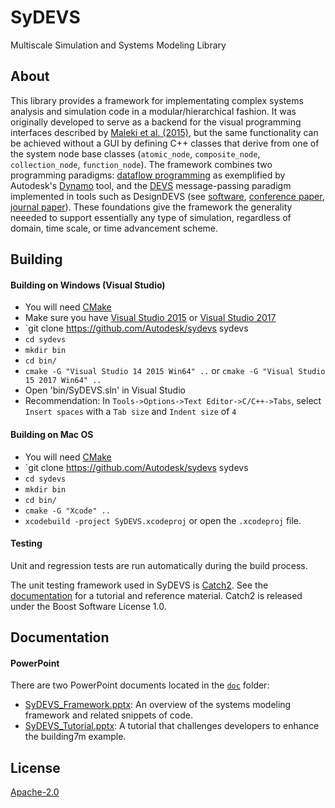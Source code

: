 # SyDEVS

Multiscale Simulation and Systems Modeling Library

## About

This library provides a framework for implementating complex systems analysis and simulation code in a modular/hierarchical fashion. It was originally developed to serve as a backend for the visual programming interfaces described by [Maleki et al. (2015)](https://www.autodeskresearch.com/publications/designingdevs), but the same functionality can be achieved without a GUI by defining C++ classes that derive from one of the system node base classes (`atomic_node`, `composite_node`, `collection_node`, `function_node`). The framework combines two programming paradigms: [dataflow programming](https://en.wikipedia.org/wiki/Dataflow_programming) as exemplified by Autodesk's [Dynamo](http://dynamobim.org/) tool, and the [DEVS](https://en.wikipedia.org/wiki/DEVS) message-passing paradigm implemented in tools such as DesignDEVS (see [software](http://simaud.com/resources.php#software), [conference paper](https://www.autodeskresearch.com/designdevs), [journal paper](https://www.autodeskresearch.com/publications/practical-aspects-designdevs-simulation-environment)). These foundations give the framework the generality neeeded to support essentially any type of simulation, regardless of domain, time scale, or time advancement scheme.

## Building

#### Building on Windows (Visual Studio)
* You will need [CMake](http://www.cmake.org/)
* Make sure you have [Visual Studio 2015](https://www.visualstudio.com) or [Visual Studio 2017](https://www.visualstudio.com)
* `git clone https://github.com/Autodesk/sydevs sydevs
* `cd sydevs`
* `mkdir bin`
* `cd bin/`
* `cmake -G "Visual Studio 14 2015 Win64" ..` or `cmake -G "Visual Studio 15 2017 Win64" ..`
* Open 'bin/SyDEVS.sln' in Visual Studio
* Recommendation: In `Tools->Options->Text Editor->C/C++->Tabs`, select `Insert spaces` with a `Tab size` and `Indent size` of `4`

#### Building on Mac OS
* You will need [CMake](http://www.cmake.org/)
* `git clone https://github.com/Autodesk/sydevs sydevs
* `cd sydevs`
* `mkdir bin`
* `cd bin/`
* `cmake -G "Xcode" ..`
* `xcodebuild -project SyDEVS.xcodeproj` or open the `.xcodeproj` file.

#### Testing

Unit and regression tests are run automatically during the build process.

The unit testing framework used in SyDEVS is [Catch2](https://github.com/catchorg/Catch2). See the [documentation](https://github.com/catchorg/Catch2/tree/master/docs) for a tutorial and reference material. Catch2 is released under the Boost Software License 1.0.

## Documentation

#### PowerPoint

There are two PowerPoint documents located in the [`doc`](doc) folder:

- [SyDEVS_Framework.pptx](doc/SyDEVS_Framework.pptx): An overview of the systems modeling framework and related snippets of code.
- [SyDEVS_Tutorial.pptx](doc/SyDEVS_Tutorial.pptx): A tutorial that challenges developers to enhance the building7m example.


## License

[Apache-2.0](LICENSE.md)